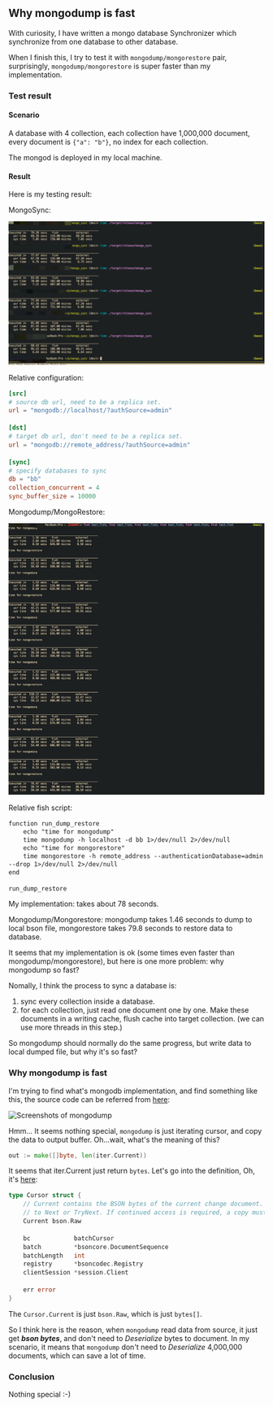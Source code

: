 ## Why mongodump is fast
With curiosity, I have written a mongo database Synchronizer which synchronize from one database to other database.

When I finish this, I try to test it with `mongodump/mongorestore` pair, surprisingly, `mongodump/mongorestore` is super faster than my implementation.

### Test result
#### Scenario
A database with 4 collection, each collection have 1,000,000 document, every document is `{"a": "b"}`, no index for each collection.

The mongod is deployed in my local machine.


#### Result
Here is my testing result:

MongoSync:

![Screenshots of mongo_sync](./screenshots/mongo_sync_result.png)

Relative configuration:

```toml
[src]
# source db url, need to be a replica set.
url = "mongodb://localhost/?authSource=admin"

[dst]
# target db url, don't need to be a replica set.
url = "mongodb://remote_address/?authSource=admin"

[sync]
# specify databases to sync
db = "bb"
collection_concurrent = 4
sync_buffer_size = 10000
```

Mongodump/MongoRestore:

![Screenshots of mongodump_resture](./screenshots/mongodump_restore_result.png)

Relative fish script:

```fish
function run_dump_restore
    echo "time for mongodump"
    time mongodump -h localhost -d bb 1>/dev/null 2>/dev/null
    echo "time for mongorestore"
    time mongorestore -h remote_address --authenticationDatabase=admin --drop 1>/dev/null 2>/dev/null
end

run_dump_restore
```

My implementation: takes about 78 seconds.

Mongodump/Mongorestore: mongodump takes 1.46 seconds to dump to local bson file, mongorestore takes 79.8 seconds to restore data to database.

It seems that my implementation is ok (some times even faster than mongodump/mongorestore), but here is one more problem: why mongodump so fast?

Nomally, I think the process to sync a database is:
1. sync every collection inside a database.
2. for each collection, just read one document one by one.  Make these documents in a writing cache, flush cache into target collection.  (we can use more threads in this step.)

So mongodump should normally do the same progress, but write data to local dumped file, but why it's so fast?

### Why mongodump is fast

I'm trying to find what's mongodb implementation, and find something like this, the source code can be referred from [here](https://github.com/mongodb/mongo-tools/blob/7e0f0dc16459f5dbff7ce7c17d75d149d8a67aaa/mongodump/mongodump.go#L699):

![Screenshots of mongodump](screenshots/mongodump_codee.png)

Hmm... It seems nothing special, `mongodump` is just iterating cursor, and copy the data to output buffer.  Oh...wait, what's the meaning of this?

```go
out := make([]byte, len(iter.Current))
```

It seems that iter.Current just return `bytes`.  Let's go into the definition, Oh, it's [here](https://github.com/mongodb/mongo-go-driver/blob/60f76f5b1810553090503950fce37c876253217b/mongo/cursor.go#L25):

```go
type Cursor struct {
	// Current contains the BSON bytes of the current change document. This property is only valid until the next call
	// to Next or TryNext. If continued access is required, a copy must be made.
	Current bson.Raw

	bc            batchCursor
	batch         *bsoncore.DocumentSequence
	batchLength   int
	registry      *bsoncodec.Registry
	clientSession *session.Client

	err error
}
```

The `Cursor.Current` is just `bson.Raw`, which is just `bytes[]`.

So I think here is the reason, when `mongodump` read data from source, it just get ***bson bytes***, and don't need to *Deserialize* bytes to document.  In my scenario, it means that `mongodump` don't need to *Deserialize* 4,000,000 documents, which can save a lot of time.

### Conclusion
Nothing special :-)
